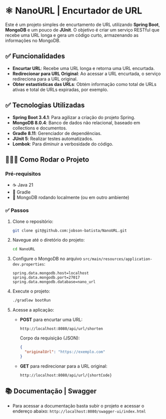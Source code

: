 # ⚛️ NanoURL | Encurtador de URL

Este é um projeto simples de encurtamento de URL utilizando **Spring Boot**, **MongoDB** e um pouco de **JUnit**. O objetivo é criar um serviço RESTful que recebe uma URL longa e gera um código curto, armazenando as informações no MongoDB.

## ✅ Funcionalidades

- **Encurtar URL**: Recebe uma URL longa e retorna uma URL encurtada.
- **Redirecionar para URL Original**: Ao acessar a URL encurtada, o serviço redireciona para a URL original.
- **Obter estastísticas das URLs**: Obtém informação como total de URLs ativas e total de URLs expiradas, por exemplo.

## ✅ Tecnologias Utilizadas

- **Spring Boot 3.4.1**: Para agilizar a criação do projeto Spring.
- **MongoDB 8.0.4**: Banco de dados não relacional, baseado em collections e documentos.
- **Gradle 8.11**: Gerenciador de dependências.
- **JUnit 5**: Realizar testes automatizados.
- **Lombok**: Para diminuir a verbosidade do código.

## 🏃🏻‍♂️ Como Rodar o Projeto

### Pré-requisitos

- ☕️ Java 21 
- 🐘 Gradle 
- 🎲 MongoDB rodando localmente (ou em outro ambiente) 

### ✅ Passos

1. Clone o repositório:
   ```bash
   git clone git@github.com:jobson-batista/NanoURL.git
   ```

2. Navegue até o diretório do projeto:
   ```bash
   cd NanoURL
   ```

3. Configure o MongoDB no arquivo `src/main/resources/application-dev.properties`:
   ```properties
   spring.data.mongodb.host=localhost
   spring.data.mongodb.port=27017
   spring.data.mongodb.database=nano_url
   ```

4. Execute o projeto:
   ```bash
   ./gradlew bootRun
   ```

5. Acesse a aplicação:
   - **POST** para encurtar uma URL:
     ```
     http://localhost:8080/api/url/shorten
     ```
     Corpo da requisição (JSON):
     ```json
     {
       "originalUrl": "https://exemplo.com"
     }
     ```

   - **GET** para redirecionar para a URL original:
     ```
     http://localhost:8080/api/url/{shortCode}
     ```

## 📚 Documentação | Swagger

* Para acessar a documentação basta subir o projeto e acessar o endereço abaixo:
```http://localhost:8080/swagger-ui/index.html```
